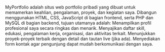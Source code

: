 MyPortfolio adalah situs web portfolio pribadi yang dibuat untuk memamerkan keahlian, pengalaman, proyek, dan kegiatan saya. Dibangun menggunakan HTML, CSS, JavaScript di bagian frontend, serta PHP dan MySQL di bagian backend, tujuan utamanya adalah:
Menampilkan profil profesional saya secara ringkas dan menarik.
Menyajikan daftar skill, edukasi, pengalaman kerja, organisasi, dan aktivitas terkait.
Menunjukkan proyek-proyek terbaik dengan detail dan tautan live (jika ada).
Menyediakan form kontak agar pengunjung dapat mudah berkomunikasi dengan saya.
